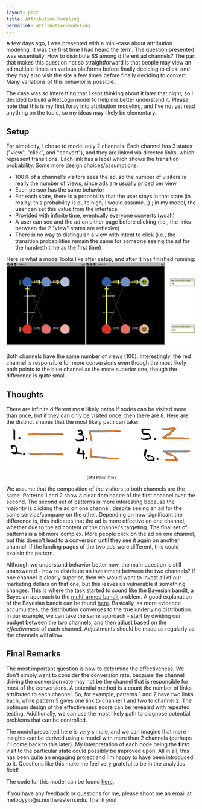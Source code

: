 ```yaml
---
layout: post
title: Attribution Modeling
permalink: attribution-modeling
---
```


A few days ago, I was presented with a mini-case about attribution modeling. It was the first time I had heard the term. The question presented was essentially: How to distribute $$ among different ad channels? The part that makes this question not so straightforward is that people may view an ad multiple times on various platforms before finally deciding to click, and they may also visit the site a few times before finally deciding to convert. Many variations of this behavior is possible. 

The case was so interesting that I kept thinking about it later that night, so I decided to build a NetLogo model to help me better understand it. Please note that this is my first foray into attribution modeling, and I've not yet read anything on the topic, so my ideas may likely be elementary.

## Setup 
For simplicity, I chose to model only 2 channels. Each channel has 3 states ("view", "click", and "convert"), and they are linked via directed links, which represent transitions. Each link has a label which shows the transition probability. Some more design choices/assumptions:

* 100% of a channel's visitors sees the ad, so the number of visitors is really the number of views, since ads are usually priced per view 
* Each person has the same behavior 
* For each state, there is a probability that the user stays in that state (in reality, this probability is quite high, I would assume...) ; in my model, the user can set this value from the interface 
* Provided with infinite time, eventually everyone converts (woah)
* A user can see and the ad on either page before clicking (i.e., the links between the 2 "view" states are reflexive) 
* There is no way to distinguish a view with intent to click (i.e., the transition probabilities remain the same for someone seeing the ad for the hundreth time as the first time)

Here is what a model looks like after setup, and after it has finished running: 
![attrib](/etc/attrib_demo.png)

Both channels have the same number of views (100). Interestingly, the red channel is responsible for more conversions even though the most likely path points to the blue channel as the more superior one, though the difference is quite small.

## Thoughts
There are infinite different most likely paths if nodes can be visited more than once, but if they can only be visited once, then there are 8. Here are the distinct shapes that the most likely path can take:
![ms paint ftw](/etc/patterns.png) 
<center><sub>(MS Paint ftw)</sub></center>

We assume that the composition of the visitors to both channels are the same. Patterns 1 and 2 show a clear dominance of the first channel over the second. The second set of patterns is more interesting because the majority is clicking the ad on one channel, despite seeing an ad for the same service/company on the other. Depending on how significant the difference is, this indicates that the ad is more effective on one channel, whether due to the ad content or the channel's targeting. The final set of patterns is a bit more complex. More people click on the ad on one channel, but this doesn't lead to a conversion until they see it again on another channel. If the landing pages of the two ads were different, this could explain the pattern. 

Although we understand behavior better now, the main question is still unanswered - how to distribute an investment between the two channels? If one channel is clearly superior, then we would want to invest all of our marketing dollars on that one, but this leaves us vulnerable if something changes. This is where the task started to sound like the Bayesian bandit, a Bayesian approach to the [multi-armed bandit](https://www.wikiwand.com/en/Multi-armed_bandit) problem. A good explanation of the Bayesian bandit can be found [here](https://www.chrisstucchio.com/blog/2013/bayesian_bandit.html). Basically, as more evidence accumulates, the distribution converges to the true underlying distribution. In our example, we can take the same approach - start by dividing our budget between the two channels, and then adjust based on the *effectiveness* of each channel. Adjustments should be made as regularly as the channels will allow.

## Final Remarks
The most important question is how to determine the effectiveness. We don't simply want to consider the conversion rate, because the channel driving the conversion rate may not be the channel that is responsible for most of the conversions. A potential method is a count the number of links attributed to each channel. So, for example, patterns 1 and 2 have two links each, while pattern 5 gives one link to channel 1 and two to channel 2. The optimum design of the effectiveness score can be revealed with repeated testing. Additionally, we can use the most likely path to diagnose potential problems that can be controlled. 

The model presented here is very simple, and we can imagine that more insights can be derived using a model with more than 2 channels (perhaps I'll come back to this later). My interpretation of each node being the **first** visit to the particular state could possibly be improved upon. All in all, this has been quite an engaging project and I'm happy to have been introduced to it. Questions like this make me feel very grateful to be in the analytics field!

The code for this model can be found [here](https://github.com/melodyyin/etc/blob/master/attrib.nlogo). 

<p class="message">If you have any feedback or questions for me, please shoot me an email at melodyyin@u.northwestern.edu. Thank you!</p>